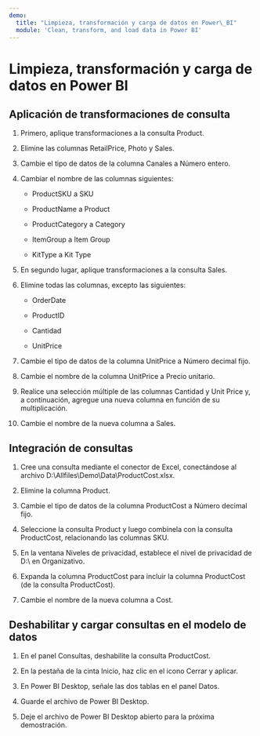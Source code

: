 ```yaml
---
demo:
  title: "Limpieza, transformación y carga de datos en Power\_BI"
  module: 'Clean, transform, and load data in Power BI'
---
```


# Limpieza, transformación y carga de datos en Power BI

## Aplicación de transformaciones de consulta

1. Primero, aplique transformaciones a la consulta Product.

1. Elimine las columnas RetailPrice, Photo y Sales.

1. Cambie el tipo de datos de la columna Canales a Número entero.

1. Cambiar el nombre de las columnas siguientes:

    - ProductSKU a SKU

    - ProductName a Product

    - ProductCategory a Category

    - ItemGroup a Item Group

    - KitType a Kit Type

1. En segundo lugar, aplique transformaciones a la consulta Sales.

1. Elimine todas las columnas, excepto las siguientes:

    - OrderDate

    - ProductID

    - Cantidad

    - UnitPrice

1. Cambie el tipo de datos de la columna UnitPrice a Número decimal fijo.

1. Cambie el nombre de la columna UnitPrice a Precio unitario.

1. Realice una selección múltiple de las columnas Cantidad y Unit Price y, a continuación, agregue una nueva columna en función de su multiplicación.

1. Cambie el nombre de la nueva columna a Sales.

## Integración de consultas

1. Cree una consulta mediante el conector de Excel, conectándose al archivo D:\Allfiles\Demo\Data\ProductCost.xlsx.

1. Elimine la columna Product.

1. Cambie el tipo de datos de la columna ProductCost a Número decimal fijo.

1. Seleccione la consulta Product y luego combínela con la consulta ProductCost, relacionando las columnas SKU.

1. En la ventana Niveles de privacidad, establece el nivel de privacidad de D:\ en Organizativo.

1. Expanda la columna ProductCost para incluir la columna ProductCost (de la consulta ProductCost).

1. Cambie el nombre de la nueva columna a Cost.

## Deshabilitar y cargar consultas en el modelo de datos

1. En el panel Consultas, deshabilite la consulta ProductCost.

1. En la pestaña de la cinta Inicio, haz clic en el icono Cerrar y aplicar.

1. En Power BI Desktop, señale las dos tablas en el panel Datos.

1. Guarde el archivo de Power BI Desktop.

1. Deje el archivo de Power BI Desktop abierto para la próxima demostración.
